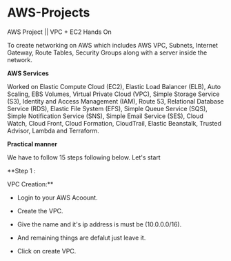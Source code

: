 # AWS-Projects
AWS Project || VPC + EC2 Hands On 

To create networking on AWS which includes AWS VPC, Subnets, Internet Gateway, Route Tables, Security Groups along with a server inside the network.

**AWS Services**

Worked on Elastic Compute Cloud (EC2), Elastic Load Balancer (ELB), Auto Scaling, EBS Volumes, Virtual Private Cloud (VPC), Simple Storage Service (S3), Identity and Access Management (IAM), Route 53, Relational Database Service (RDS), Elastic File System (EFS), Simple Queue Service (SQS), Simple Notification Service (SNS), Simple Email Service (SES), Cloud Watch, Cloud Front, Cloud Formation, CloudTrail, Elastic Beanstalk, Trusted Advisor, Lambda and Terraform.

**Practical manner**

We have to follow 15 steps following below. Let's start

**Step 1 :

VPC Creation:**

- Login to your AWS Acoount.

- Create the VPC.

- Give the name and it's ip address is must be (10.0.0.0/16).

- And remaining things are defalut just leave it.

- Click on create VPC.
